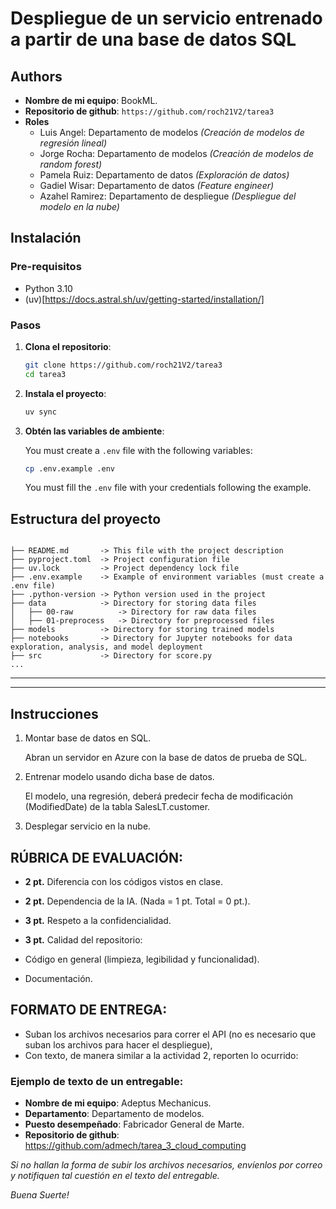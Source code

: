 # Despliegue de un servicio entrenado a partir de una base de datos SQL

## Authors

* **Nombre de mi equipo**: BookML.
* **Repositorio de github**: `https://github.com/roch21V2/tarea3`
* **Roles**
  * Luis Angel: Departamento de modelos *(Creación de modelos de regresión lineal)*
  * Jorge Rocha: Departamento de modelos *(Creación de modelos de random forest)*
  * Pamela Ruiz: Departamento de datos *(Exploración de datos)*
  * Gadiel Wisar: Departamento de datos *(Feature engineer)*
  * Azahel Ramirez: Departamento de despliegue *(Despliegue del modelo en la nube)*
  
## Instalación

### Pre-requisitos

* Python 3.10
* (uv)[https://docs.astral.sh/uv/getting-started/installation/]

### Pasos

1. **Clona el repositorio**: 
   
   ```bash
   git clone https://github.com/roch21V2/tarea3
   cd tarea3
   ```

3. **Instala el proyecto**:

    ```bash
    uv sync
    ```

4. **Obtén las variables de ambiente**:

    You must create a `.env` file with the following variables:

    ```bash
    cp .env.example .env
    ```

    You must fill the `.env` file with your credentials following the example.

## Estructura del proyecto

```shell

├── README.md       -> This file with the project description
├── pyproject.toml  -> Project configuration file
├── uv.lock         -> Project dependency lock file
├── .env.example    -> Example of environment variables (must create a .env file)
├── .python-version -> Python version used in the project
├── data            -> Directory for storing data files
│   ├── 00-raw          -> Directory for raw data files
│   ├── 01-preprocess   -> Directory for preprocessed files
├── models          -> Directory for storing trained models
├── notebooks       -> Directory for Jupyter notebooks for data exploration, analysis, and model deployment
├── src             -> Directory for score.py
... 
```

---

---

## Instrucciones

1. Montar base de datos en SQL.
   
   Abran un servidor en Azure con la base de datos de prueba de SQL.

2. Entrenar modelo usando dicha base de datos.

    El modelo, una regresión, deberá predecir fecha de modificación (ModifiedDate) de la tabla SalesLT.customer.

3. Desplegar servicio en la nube.

## RÚBRICA DE EVALUACIÓN:

* **2 pt.** Diferencia con los códigos vistos en clase.
* **2 pt.** Dependencia de la IA. (Nada = 1 pt. Total = 0 pt.).
* **3 pt.** Respeto a la confidencialidad.
* **3 pt.** Calidad del repositorio:

* Código en general (limpieza, legibilidad y funcionalidad).
* Documentación.

## FORMATO DE ENTREGA:

* Suban los archivos necesarios para correr el API (no es necesario que suban los archivos para hacer el despliegue),
* Con texto, de manera similar a la actividad 2, reporten lo ocurrido:

### Ejemplo de texto de un entregable:

* **Nombre de mi equipo**: Adeptus Mechanicus.
* **Departamento**: Departamento de modelos.
* **Puesto desempeñado**: Fabricador General de Marte.
* **Repositorio de github**: https://github.com/admech/tarea_3_cloud_computing

*Si no hallan la forma de subir los archivos necesarios, envíenlos por correo y notifiquen tal cuestión en el texto del entregable.*

*Buena Suerte!*
